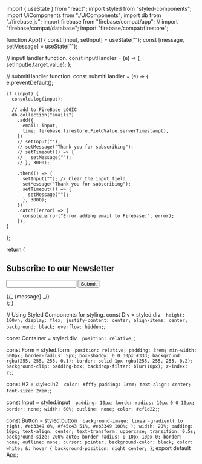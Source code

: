 import { useState } from "react";
import styled from "styled-components";
import UiComponents from "./UiComponents";
import db from "./firebase.js";
import firebase from "firebase/compat/app";
// import "firebase/compat/database";
import "firebase/compat/firestore";

function App() {
const [input, setInput] = useState("");
const [message, setMessage] = useState("");

// inputHandler function.
const inputHandler = (e) => {
setInput(e.target.value);
};

// submitHandler function.
const submitHandler = (e) => {
e.preventDefault();

    if (input) {
      console.log(input);

      // add to FireBase LOGIC
      db.collection("emails")
        .add({
          email: input,
          time: firebase.firestore.FieldValue.serverTimestamp(),
        })
        // setInput("");
        // setMessage("Thank you for subscribing");
        // setTimeout(() => {
        //   setMessage("");
        // }, 3000);

        .then(() => {
          setInput(""); // Clear the input field
          setMessage("Thank you for subscribing");
          setTimeout(() => {
            setMessage("");
          }, 3000);
        })
        .catch((error) => {
          console.error("Error adding email to Firebase:", error);
        });
    }

};

return (
<Div className="App">
<Container>
<UiComponents />
<Form onSubmit={submitHandler}>
<H2>Subscribe to our Newsletter</H2>
<Input type="email" name="email" id="email" onChange={inputHandler} />
<Button type="submit">Submit</Button>
</Form>
{/_ <Alert>{message}</Alert> _/}
</Container>
</Div>
);
}

// Using Styled Components for styling.
const Div = styled.div`  height: 100vh;
  display: flex;
  justify-content: center;
  align-items: center;
  background: black;
  overflow: hidden;`;

const Container = styled.div`  position: relative;`;

const Form = styled.form`  position: relative;
  padding: 3rem;
  min-width: 500px;
  border-radius: 5px;
  box-shadow: 0 0 30px #333;
  background: rgba(255, 255, 255, 0.1);
  border: solid 1px rgba(255, 255, 255, 0.2);
  background-clip: padding-box;
  backdrop-filter: blur(10px);
  z-index: 2;`;

const H2 = styled.h2`  color: #fff;
  padding: 1rem;
  text-align: center;
  font-size: 2rem;`;

const Input = styled.input`  padding: 10px;
  border-radius: 10px 0 0 10px;
  border: none;
  width: 60%;
  outline: none;
  color: #cf1d22;`;

const Button = styled.button`  background-image: linear-gradient(
    to right,
    #eb3349 0%,
    #f45c43 51%,
    #eb3349 100%;
  );
  width: 20%;
  padding: 10px;
  text-align: center;
  text-transform: uppercase;
  transition: 0.5s;
  background-size: 200% auto;
  border-radius: 0 10px 10px 0;
  border: none;
  outline: none;
  cursor: pointer;
  background-color: black;
  color: white;
  &: hover {
    background-position: right center;
  }`;
export default App;
